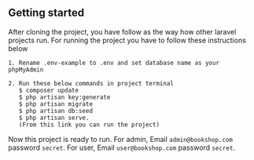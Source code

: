## Getting started

After cloning the project, you have follow as the way how other laravel projects run.
For running the project you have to follow these instructions below

```TN
1. Rename .env-example to .env and set database name as your phpMyAdmin

2. Run these below commands in project terminal
   $ composer update
   $ php artisan key:generate
   $ php artisan migrate
   $ php artisan db:seed
   $ php artisan serve.
   (From this link you can run the project)
```

Now this project is ready to run. For admin, Email `admin@bookshop.com` password `secret`. For user, Email `user@bookshop.com` password `secret`.

